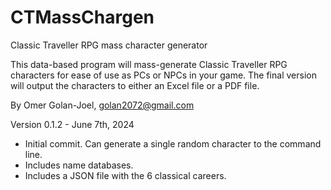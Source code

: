 # CTMassChargen
Classic Traveller RPG mass character generator

This data-based program will mass-generate Classic Traveller RPG characters for ease of use as PCs or NPCs in your game. The final version will output the characters to either an Excel file or a PDF file.

By Omer Golan-Joel, golan2072@gmail.com

Version 0.1.2 - June 7th, 2024
- Initial commit. Can generate a single random character to the command line.
- Includes name databases.
- Includes a JSON file with the 6 classical careers.
